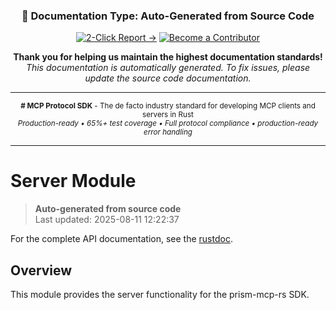 <!-- 
═══════════════════════════════════════════════════════════════
🤖 AUTO-GENERATED DOCUMENTATION
═══════════════════════════════════════════════════════════════
Type: API Reference (Auto-Generated)
Source: Rust source code
Generated: 2025-08-11 12:22:37 UTC
Generator: scripts/generate-docs.sh
Hash: 759712f3
Repository: https://github.com/prismworks-ai/prism-mcp-rs
═══════════════════════════════════════════════════════════════
-->

<div align="center">

### 🤖 Documentation Type: **Auto-Generated from Source Code**

[![2-Click Report →](https://img.shields.io/badge/2--Click%20Report%20→-orange?style=for-the-badge)](https://github.com/prismworks-ai/prism-mcp-rs/issues/new?title=%23%23+Documentation+Issue%3A+server.md&labels=documentation%2Cauto-generated&body=%3C%21--+Thank+you+for+helping+us+improve%21+Your+report+helps+maintain+our+high+documentation+standards.+--%3E%0A%0A%23%23%23+%F0%9F%93%8D+Document+Details%0A-+%2A%2AFile%3A%2A%2A+%60docs%2Fapi%2Fserver.md%60%0A-+%2A%2AType%3A%2A%2A+Auto-Generated%0A-+%2A%2AURL%3A%2A%2A+%5Bdocs%2Fapi%2Fserver.md%5D%28https%3A%2F%2Fgithub.com%2Fprismworks-ai%2Fmcp-protocol-sdk%2Fblob%2Fmain%2Fdocs%2Fapi%2Fserver.md%29%0A%0A%23%23%23+Bug%3A+Issue+Description%0A%3C%21--+Please+describe+what%27s+wrong+with+the+documentation+%28required%29+--%3E%0A%0A%0A%0A%23%23%23+Note%3A+Suggested+Fix+%28Optional%29%0A%3C%21--+If+you+know+how+to+fix+it%2C+please+share%21+--%3E%0A%0A%0A%0A---%0A%2AThank+you+for+helping+us+maintain+the+highest+documentation+standards%21+Thanks%2A%0A%2AThis+issue+was+created+using+the+2-click+reporting+system%2A)
[![Become a Contributor](https://img.shields.io/badge/Become%20a%20Contributor-blue?style=for-the-badge)](https://github.com/prismworks-ai/prism-mcp-rs/blob/main/CONTRIBUTING.md)

**Thank you for helping us maintain the highest documentation standards!**  
*This documentation is automatically generated. To fix issues, please update the source code documentation.*

</div>

---

<div align="center">
<sub>

**# MCP Protocol SDK** - The de facto industry standard for developing MCP clients and servers in Rust  
*Production-ready • 65%+ test coverage • Full protocol compliance • production-ready error handling*

</sub>
</div>

---

# Server Module

> **Auto-generated from source code**  
> Last updated: 2025-08-11 12:22:37

For the complete API documentation, see the [rustdoc](../../target/doc/prism_mcp_rs/server/index.html).

## Overview

This module provides the server functionality for the prism-mcp-rs SDK.


